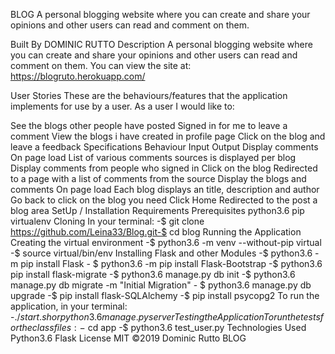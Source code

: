 BLOG
A personal blogging website where you can create and share your opinions and other users can read and comment on them.

Built By DOMINIC RUTTO
Description
A personal blogging website where you can create and share your opinions and other users can read and comment on them. You can view the site at: https://blogruto.herokuapp.com/

User Stories
These are the behaviours/features that the application implements for use by a user. As a user I would like to:

See the blogs other people have posted
Signed in for me to leave a comment
View the blogs i have created in profile page
Click on the blog and leave a feedback
Specifications
Behaviour	Input	Output
Display comments	On page load	List of various comments sources is displayed per blog
Display comments from people who signed in	Click on the blog	Redirected to a page with a list of comments from the source
Display the blogs and comments	On page load	Each blog displays an title, description and author
Go back to click on the blog you need	Click Home	Redirected to the post a blog area
SetUp / Installation Requirements
Prerequisites
python3.6
pip
virtualenv
Cloning
In your terminal: -$ git clone https://github.com/Leina33/Blog.git-$ cd blog
Running the Application
Creating the virtual environment -$ python3.6 -m venv --without-pip virtual -$ source virtual/bin/env
Installing Flask and other Modules -$ python3.6 -m pip install Flask - $ python3.6 -m pip install Flask-Bootstrap -$ python3.6 pip install flask-migrate -$ python3.6 manage.py db init -$ python3.6 manage.py db migrate -m "Initial Migration" - $ python3.6 manage.py db upgrade -$ pip install flask-SQLAlchemy -$ pip install psycopg2
To run the application, in your terminal: -$./start.sh or python3.6 manage.py server
Testing the Application
To run the tests for the class files: -$ cd app -$ python3.6 test_user.py
Technologies Used
Python3.6
Flask
License
MIT ©2019 Dominic Rutto BLOG